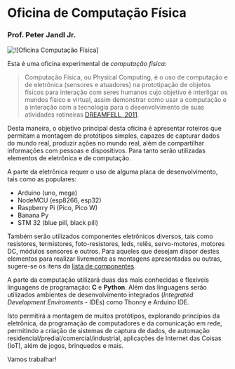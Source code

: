# Oficina de Computação Física
### Prof. Peter Jandl Jr.

<img src='https://github.com/pjandl/ofc/blob/master/repo-cover-ocf.png?raw=true' alt='![Oficina Computação Física]' />

Esta é uma oficina experimental de *computação física*:

> Computação Física, ou Physical Computing, é o uso de computação e de eletrônica (sensores e atuadores) na prototipação de objetos físicos para interação com seres humanos cujo objetivo é interligar os mundos físico e virtual, assim demonstrar como usar a computação e a interação com a tecnologia para o desenvolvimento de suas atividades rotineiras [DREAMFELL, 2011](https://dreamfeel.wordpress.com/2009/03/07/computacao-fisica/).

Desta maneira, o objetivo principal desta oficina é apresentar roteiros que permitam a montagem de protótipos simples, capazes de capturar dados do mundo real, produzir ações no mundo real, além de compartilhar informações com pessoas e dispositivos. Para tanto serão utilizadas elementos de eletrônica e de computação.

A parte da eletrônica requer o uso de alguma placa de desenvolvimento, tais como as populares:

* Arduino (uno, mega)
* NodeMCU (esp8266, esp32)
* Raspberry Pi (Pico, Pico W)
* Banana Py
* STM 32 (blue pill, black pill)

Também serão utilizados componentes eletrônicos diversos, tais como resistores, termistores, foto-resistores, leds, relês, servo-motores, motores DC, módulos sensores e outros. Para aqueles que desejam dispor destes elementos para realizar livremente as montagens apresentadas ou outras, sugere-se os itens da [lista de componentes](https://github.com/pjandl/ofc/blob/master/lista-componentes.md).

A parte da computação utilizará duas das mais conhecidas e flexíveis linguagens de programação: **C** e **Python**. Além das linguagens serão utilizados ambientes de desenvolvimento integrados (*Integrated Development Enviroments* - IDEs) como Thonny e Arduino IDE.

Isto permitirá a montagem de muitos protótipos, explorando princípios da eletrônica, da programação de computadores e da comunicação em rede, permitindo a criação de sistemas de captura de dados, de automação residencial/predial/comercial/industrial, aplicações de Internet das Coisas (IoT), além de jogos, brinquedos e mais.

Vamos trabalhar!

